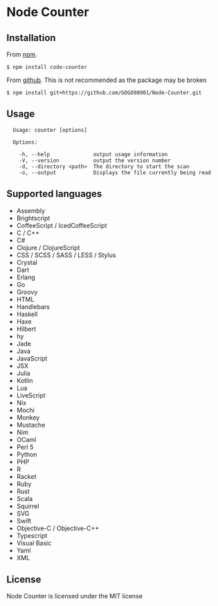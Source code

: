 # Node Counter

## Installation
From [npm](https://www.npmjs.com/package/code-counter).
```shell
$ npm install code-counter
```
From [github](https://github.com/GOGO98901/Node-Counter).
This is not recommended as the package may be broken
```shell
$ npm install git+https://github.com/GOGO98901/Node-Counter.git
```

## Usage
```
  Usage: counter [options]

  Options:

    -h, --help              output usage information
    -V, --version           output the version number
    -d, --directory <path>  The directory to start the scan
    -o, --output            Displays the file currently being read
```

## Supported languages

- Assembly
- Brightscript
- CoffeeScript / IcedCoffeeScript
- C / C++
- C#
- Clojure / ClojureScript
- CSS / SCSS / SASS / LESS / Stylus
- Crystal
- Dart
- Erlang
- Go
- Groovy
- HTML
- Handlebars
- Haskell
- Haxe
- Hilbert
- hy
- Jade
- Java
- JavaScript
- JSX
- Julia
- Kotlin
- Lua
- LiveScript
- Nix
- Mochi
- Monkey
- Mustache
- Nim
- OCaml
- Perl 5
- Python
- PHP
- R
- Racket
- Ruby
- Rust
- Scala
- Squirrel
- SVG
- Swift
- Objective-C / Objective-C++
- Typescript
- Visual Basic
- Yaml
- XML

## License

Node Counter is licensed under the MIT license
